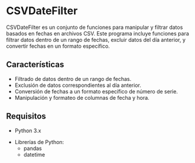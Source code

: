 # CSVDateFilter
CSVDateFilter es un conjunto de funciones para manipular y filtrar datos basados en fechas en archivos CSV. Este programa incluye funciones para filtrar datos dentro de un rango de fechas, excluir datos del día anterior, y convertir fechas en un formato específico.
## Características
- Filtrado de datos dentro de un rango de fechas.
- Exclusión de datos correspondientes al día anterior.
- Conversión de fechas a un formato específico de número de serie.
- Manipulación y formateo de columnas de fecha y hora.
## Requisitos
- Python 3.x
+ Librerías de Python:
  + pandas
  + datetime
